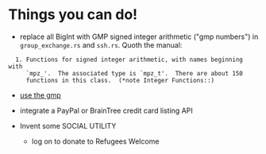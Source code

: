 # Things you can do!

- replace all BigInt with GMP signed integer arithmetic ("gmp numbers") in `group_exchange.rs` and `ssh.rs`. Quoth the manual:

```
  1. Functions for signed integer arithmetic, with names beginning with
     `mpz_'.  The associated type is `mpz_t'.  There are about 150
     functions in this class.  (*note Integer Functions::)
```

- [use the gmp](http://rosettacode.org/wiki/Modular_exponentiation#C)

- integrate a PayPal or BrainTree credit card listing API
- Invent some SOCIAL UTILITY
  - log on to donate to Refugees Welcome



